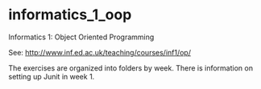 # informatics_1_oop
Informatics 1: Object Oriented Programming

See: http://www.inf.ed.ac.uk/teaching/courses/inf1/op/

The exercises are organized into folders by week. There is information on
setting up Junit in week 1.
